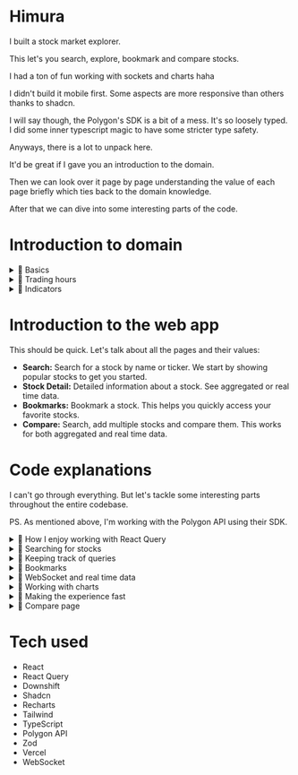 # Himura

I built a stock market explorer.

This let's you search, explore, bookmark and compare stocks.

I had a ton of fun working with sockets and charts haha

I didn't build it mobile first. Some aspects are more responsive than others thanks to shadcn.

I will say though, the Polygon's SDK is a bit of a mess. It's so loosely typed. I did some inner typescript magic to have some stricter type safety.

Anyways, there is a lot to unpack here.

It'd be great if I gave you an introduction to the domain.

Then we can look over it page by page understanding the value of each page briefly which ties back to the domain knowledge.

After that we can dive into some interesting parts of the code.

# Introduction to domain

<details>
  <summary>🍿 Basics</summary>

---

What is a stock?

A share of stock represents partial ownership in a company. When you own stock, you own a piece of that business.

---

What is the stock market?

A network of exchanges where stocks are bought and sold. The NYSE and NASDAQ are the major U.S. exchanges. Stock prices change based on company performance, market conditions, and investor sentiment.

---

What is a ticker?

A ticker is a unique symbol assigned to a publicly traded company. It's used to identify the company on stock exchanges e.g. AAPL for Apple.

---

What is market cap?

Market capitalization = Current stock price × Total shares outstanding. This represents a company's total value in the market.

---

What is a dividend?

Regular payments some companies make to shareholders from their profits. Not all stocks pay dividends. Companies that do well pay dividends. It's a way for companies to share their success with shareholders. Some companies put all their money back into business, reinvesting in growth. Only stabe companies pay dividends.

---

What is volatility?

How much a stock's price moves up and down. Higher volatility means bigger price swings. This is good and bad. Good if it goes up, bad if it goes down.

---

What is volume?

Number of shares traded during a period. Higher volume usually means more active trading. Which also means it's easier to buy and sell because a lot of people are trading. If not many people are trading, it's harder to buy and sell because people tend to be more cautious.

</details>

<details>
  <summary>🍿 Trading hours</summary>

---

What are market hours?

Regular trading: 9:30 AM - 4:00 PM ET
Pre-market: 4:00 AM - 9:30 AM ET
After-hours: 4:00 PM - 8:00 PM ET

---

Why different hours?

Pre/After-hours trading started in the 1990s as electronic trading grew. Initially for institutional investors, now retail investors can trade extended hours through most brokers.

What's different about extended hours?

- Lower volume (fewer traders)
- Wider spreads (price gaps)
- More volatile
- Limited to certain order types
- Not all stocks trade actively

Key risks:

Pre/After-hours trades can be risky due to low liquidity and high volatility. Major news often breaks outside regular hours, causing large price swings.

---

What is liquidity?

How easily an asset can be bought/sold without causing a big price change. High liquidity means many buyers and sellers are active.

Examples:

- Apple stock: Very liquid (millions of shares trade daily)
- Small company stock: Less liquid (fewer traders, bigger price swings)

Why it matters:

- Low liquidity = harder to exit positions
- Can't always sell at expected price
- Wider spreads between buy/sell prices

</details>

<details>
  <summary>🍿 Indicators</summary>

---

What are indicators?

Tools that help you understand a stock's performance. They can be simple or complex.

Together along with other factors, they help you make a decision. Whether it's a buy, sell, or hold.

---

What is SMA?

SMA stands for Simple Moving Average. It's a line that shows the average price of a stock over a period of time.

---

What is RSI?

RSI stands for Relative Strength Index. It's a line that shows the strength of a stock over a period of time. Above 70 is considered overbought and below 30 is considered oversold.

Overbought means the stock is too expensive and it's likely to go down. Oversold means the stock is too cheap and it's likely to go up. This is a general rule of thumb. Think about it, if a stock is overbought, it's likely to go down because people are selling it. If a stock is oversold, it's likely to go up because people are buying it.

---

What is MACD?

MACD stands for Moving Average Convergence Divergence. It's a line that shows the difference between two moving averages. Here it's about tracking the difference between a 12 day and 26 day moving average. Recent average has more weight. The goal is to understand the momentum of a stock. The speed/acceleration of the stock.

</details>

# Introduction to the web app

This should be quick. Let's talk about all the pages and their values:

- **Search:** Search for a stock by name or ticker. We start by showing popular stocks to get you started.
- **Stock Detail:** Detailed information about a stock. See aggregated or real time data.
- **Bookmarks:** Bookmark a stock. This helps you quickly access your favorite stocks.
- **Compare:** Search, add multiple stocks and compare them. This works for both aggregated and real time data.

# Code explanations

I can't go through everything. But let's tackle some interesting parts throughout the entire codebase.

PS. As mentioned above, I'm working with the Polygon API using their SDK.

<details>
  <summary>🍿 How I enjoy working with React Query</summary>

---

- Qeury key factory pattern
- Custom hooks for the data consumptions

This keeps code clean and type safe.

My file with all the query keys:

```ts
import { StockFilters } from './schemas'
import { Timeframe } from './timeframe'

export const tickerKeys = {
  all: ['stocks'] as const,
  popular: () => [...tickerKeys.all, 'popular-stocks'] as const,
  filtered: (filters: StockFilters) => [...tickerKeys.all, filters] as const,
  bookmarked: () => [...tickerKeys.all, 'bookmarked'] as const,
}

export const snapshotKeys = {
  all: ['snapshots'] as const,
  popular: () => [...snapshotKeys.all, 'popular-stocks'] as const,
  bookmarked: () => [...snapshotKeys.all, 'bookmarked'] as const,
}

export const stockDetailKeys = {
  all: ['stock-detail'] as const,
  bySymbol: (symbol: string) => [...stockDetailKeys.all, symbol] as const,
  company: (symbol: string) =>
    [...stockDetailKeys.bySymbol(symbol), 'company'] as const,
  price: (symbol: string) =>
    [...stockDetailKeys.bySymbol(symbol), 'price'] as const,
  chart: (symbol: string, timeframe: string) =>
    [...stockDetailKeys.bySymbol(symbol), 'chart', timeframe] as const,
  technicals: {
    rsi: (symbol: string, timeframe: string) =>
      [
        ...stockDetailKeys.bySymbol(symbol),
        'technicals',
        'rsi',
        timeframe,
      ] as const,
    macd: (symbol: string, timeframe: string) =>
      [
        ...stockDetailKeys.bySymbol(symbol),
        'technicals',
        'macd',
        timeframe,
      ] as const,
    sma: (symbol: string, timeframe: string) =>
      [
        ...stockDetailKeys.bySymbol(symbol),
        'technicals',
        'sma',
        timeframe,
      ] as const,
  },
}

export const multiStockKeys = {
  all: ['multi-stock'] as const,
  byStocks: (stocks: Array<string>, timeframe: Timeframe) =>
    [...multiStockKeys.all, stocks, timeframe] as const,
}

export const TIMEFRAME_KEY = ['timeframe'] as const
```

</details>

<details>
  <summary>🍿 Searching for stocks</summary>

---

Let's take a look at the hook that searches for stocks.

My goal isn't to go over every line of code.

You can read up on the code or dig into the React Query docs for the useInfiniteQuery hook, which we use here instead of useQuery since we want infinite scrolling.

```ts
import { rest } from '@/lib/sdk'
import { BASE_STOCK_FILTERS } from '@/lib/constants'
import { tickerKeys } from '@/lib/queryKeys'
import { StockFilters } from '@/lib/schemas'
import { useInfiniteQuery } from '@tanstack/react-query'
import { ITickersQuery } from '@polygon.io/client-js'
import { createStockLookupMap, transformStockData } from '@/lib/utils'

export function useSearchStocks(filters: StockFilters) {
  return useInfiniteQuery({
    queryKey: tickerKeys.filtered(filters),
    queryFn: async ({ pageParam }) => {
      const tickersResponse = await rest.reference.tickers({
        ...BASE_STOCK_FILTERS,
        search: filters.search,
        exchange: filters.exchange,
        cursor: pageParam ?? undefined,
        limit: 50,
      })

      if (!tickersResponse.results?.length) {
        return {
          stocks: [],
          nextCursor: null,
        }
      }

      const tickers = tickersResponse.results.map((result) => result.ticker)

      const snapshotsResponse = await rest.stocks.snapshotAllTickers({
        tickers: tickers.join(','),
      })

      const snapshotMap = createStockLookupMap({
        items: snapshotsResponse.tickers || [],
        getKey: (snapshot) => snapshot.ticker!,
      })

      const tickerDetailsMap = createStockLookupMap({
        items: tickersResponse.results,
        getKey: (ticker) => ticker.ticker,
      })

      // Transform the data
      const stocks = tickers.map((ticker) =>
        transformStockData(
          snapshotMap.get(ticker) || { ticker },
          tickerDetailsMap.get(ticker)
        )
      )

      return {
        stocks,
        nextCursor: tickersResponse.next_url
          ? tickersResponse.next_url.split('cursor=')[1]
          : null,
      }
    },
    getNextPageParam: (lastPage) => lastPage.nextCursor,
    initialPageParam: undefined as ITickersQuery['cursor'],
    enabled: !!filters.search,
  })
}
```

One major key takeaway here is that the `queryFn` only cares about you passing in a promise.

This means a queryFn isn't strictly mapped to a fetch. You need to change your mental model. The queryFn is just a function that returns a promise. You decide what exactly you need to fetch and do before returning the promise.

Now in our case, the reason we need to do multiple requests is due to how the Polygon API works.

Initially, I made a mistake of having two hooks here. One for tickers and one for snapshots. This ended up in a rabbithole and disaster of managing and syncing the state.

Doing everything in a single queryFn function is 100x simpler.

</details>

<details>
  <summary>🍿 Keeping track of queries</summary>

---

If you look in our search form component, we do this:

```ts
const isFetchingSearchStocks =
  useIsFetching({ queryKey: tickerKeys.filtered(stockFilters) }) > 0
```

You can access anything from the cache. The state, etc. All you need is the right query key.

This is also why the query key factory pattern is so powerful.

`useIsFetching` tells you how many queries are fetching.

</details>

<details>
  <summary>🍿 Bookmarks</summary>

---

Let's go over bookmarks as it's not too complex. Look inside `src/lib/bookmarks.ts` for the code. We use `localforage` to store the bookmarks. Under the hood, it uses IndexedDB. If not available, it falls back to localStorage.

```ts
import localforage from 'localforage'

const BOOKMARKED_TICKERS_LOCAL_STORAGE_KEY = 'bookmarked-tickers'

export type BookmarkedTickers = Array<string>

export async function addBookmark(symbol: string) {
  const current = await getBookmarks()
  const updated = [...new Set([...current, symbol])]
  await localforage.setItem(BOOKMARKED_TICKERS_LOCAL_STORAGE_KEY, updated)
  return updated
}

export async function removeBookmark(symbol: string) {
  const current = await getBookmarks()
  const updated = current.filter((s) => s !== symbol)
  await localforage.setItem(BOOKMARKED_TICKERS_LOCAL_STORAGE_KEY, updated)
  return updated
}

export async function getBookmarks(): Promise<BookmarkedTickers> {
  const bookmarks = await localforage.getItem<BookmarkedTickers>(
    BOOKMARKED_TICKERS_LOCAL_STORAGE_KEY
  )
  return bookmarks || []
}

export async function isBookmarked(symbol: string) {
  const bookmarks = await getBookmarks()
  return bookmarks.includes(symbol)
}

export async function toggleBookmark(symbol: string) {
  if (await isBookmarked(symbol)) {
    return removeBookmark(symbol)
  }

  return addBookmark(symbol)
}
```

Code is pretty self explanatory.

</details>

<details>
  <summary>🍿 WebSocket and real time data</summary>

---

Web socket code can be found under `src/lib/websocket.ts`.

It's a big file.

When working with the Polygon API, you can use sockets for certain endpoints.

You can always only have a single socket connection.

How it works: You open a single socket connection and can subscribe to multiple subscriptions.

The subscriptions are mapped to handlers in the code.

Before we dive into some internals there, let's look at the a piece from useChartData hook to understand how to use the PolygonWS singleton instance:

```ts
// Hooks rule will complain here saying deps are unknown
// However this is fine
// Set state is referentially stable across re renders
// Meaning it won't change and trigger re renders
// So this is safe, and we can ignore the warning
const throttledSetRealtimeData = useCallback(
  throttle(
    (newData: Array<ChartDataPoint>) => setRealtimeData(newData),
    THROTTLE_TIME_FOR_REAL_TIME_DATA
  ),
  []
)

const isRealtime = timeframe === '1D'
// Replace the entire WebSocket effect with:
useEffect(() => {
  if (!symbol || !isRealtime) return

  const subscription = `A.${symbol}` as const

  polygonWS.addConnectionStateHandler(setConnectionState)

  const messageHandler = (messages: Array<WebSocketMessage>) => {
    messages.forEach((msg) => {
      console.log('msg', msg)

      const parsedMsg = chartDataWebSocketMessageSchema.parse(msg)

      const dataPoint: ChartDataPoint = {
        c: parsedMsg.c,
        h: parsedMsg.h,
        l: parsedMsg.l,
        o: parsedMsg.o,
        v: parsedMsg.v,
        t: parsedMsg.s,
        vw: parsedMsg.vw,
      }

      console.log('new data', dataPoint)

      throttledSetRealtimeData(
        [...realtimeData, dataPoint].slice(-MAX_DATA_POINTS)
      )
    })
  }

  polygonWS.addMessageHandler(subscription, messageHandler)
  polygonWS.subscribe(subscription)

  return () => {
    polygonWS.removeMessageHandler(subscription, messageHandler)
    polygonWS.unsubscribe(subscription)
  }
}, [symbol, isRealtime, throttledSetRealtimeData, realtimeData])
```

We're throttling the data to avoid too many updates. Otherwise it causes strain on the browser and the UI won't be as responsive.

`connectionState` is a local state that we use to keep track of the connection state. We can use this to display to the user whether we're connected or not.

The way we use PolygonWS is that we subscribe to a subscription and add a message handler. This means whenever we get a message for this specific subscription, the message handler will be called.

We also do the same with the connection state handler. It's a way for us to immediately know whether we're connected or not. So we can show this to the user immediately.

Let's look at some of the socket code:

```js
type MessageHandler = (
  messages: Array<PriceDataWebSocketMessage | ChartDataWebSocketMessage>
) => void

type ConnectionStateHandler = (state: ConnectionState) => void

export type ConnectionState =
  | 'connecting'
  | 'connected'
  | 'disconnected'
  | 'authenticated'

class PolygonWebSocket<RawStringGeneric extends string> {
  private ws: w3cwebsocket | null = null

  // Map of subscription to set of handlers
  // This lets multiple handlers listen to a single subscription
  private messageHandlers = new Map<
    Subscription<RawStringGeneric>,
    Set<MessageHandler>
  >()

  // Set of handlers for connection state changes
  private connectionHandlers = new Set<ConnectionStateHandler>()

  private subscriptions = new Set<Subscription<RawStringGeneric>>()
  private reconnectAttempts = 0
  private connectionState: ConnectionState = 'disconnected'
```

Message handlers are a way for us to handle messages for a specific subscription. You can imagine multiple different components needing to handle the same subscription in different ways. This is what it lets them do. That's why we've a map of subscription to set of handlers.

Connection state handlers is self explanatory.

Reconnection attempts is needed to retry with exponential backoff when the socket gets disconnected.

Lastly, let's look at how we handle data messages, I think this is interesting:

```ts
  private handleDataMessages(messages: Array<WebSocketMessage>) {
    this.messageHandlers.forEach((handlers, subscription) => {
      const relevantMessages = messages.filter(
        (
          msg:
            | PriceDataWebSocketMessage
            | ChartDataWebSocketMessage
            | StatusMessage
        ): msg is PriceDataWebSocketMessage | ChartDataWebSocketMessage => {
          if (msg.ev === 'status') return false

          const [eventType, symbol] = subscription.split('.')
          return msg.ev === eventType && msg.sym === symbol
        }
      )

      if (relevantMessages.length > 0 && this.isAuthenticated()) {
        handlers.forEach((handler) => handler(relevantMessages))
      }
    })
  }
```

First, we ensure to filter out status messages. They're not relevant. They're used for things like authentication.

For each subscription, we filter out the messages that are relevant to that subscription. Subscription looks like this: `A.AAPL` in the format of `eventType.symbol`.

If the subscription is relevant and we're authenticated, we call all the handlers for that subscription.

</details>

<details>
  <summary>🍿 Working with charts</summary>

---

We use ShadCN and Recharts. Recharts does most of the heavy lifting.

We of course work with a lot of charts.

Let's take a quick look at the charts under `src/pages/stock-detail/components/price-chart.tsx`:

```jsx
<CardContent>
  {/* Price line chart */}
  <div className="h-[400px]">
    <ChartContainer config={priceChartConfig} className="h-full w-full">
      <LineChart data={chartData}>
        <CartesianGrid strokeDasharray="3 3" />
        <XAxis
          dataKey="t"
          minTickGap={25}
          tickFormatter={getTimeFormatter(timeframe)}
        />
        <YAxis domain={['auto', 'auto']} />
        <ChartTooltip
          content={
            <ChartTooltipContent
              valueFormatter={(value) => `$${value.toLocaleString()}`}
            />
          }
        />
        <Line type="monotone" dataKey="c" stroke="var(--color-c)" dot={false} />
      </LineChart>
    </ChartContainer>
  </div>

  {/* Volume bar chart */}
  <div className="mt-6 h-[200px] w-full">
    <ChartContainer config={priceChartConfig} className="h-full w-full">
      <BarChart data={chartData}>
        <CartesianGrid strokeDasharray="3 3" />
        <XAxis
          dataKey="t"
          minTickGap={25}
          tickFormatter={getTimeFormatter(timeframe)}
        />
        <YAxis />
        <ChartTooltip
          content={
            <ChartTooltipContent
              valueFormatter={(value) =>
                typeof value === 'number'
                  ? formatVolume(value)
                  : value.toLocaleString()
              }
            />
          }
        />
        <Bar dataKey="v" fill="var(--color-v)" opacity={0.5} />
      </BarChart>
    </ChartContainer>
  </div>
</CardContent>
```

Shape for chart data:

```ts
const chartData: {
  c: number // Close price
  t: number // Timestamp
  v: number // Volume
  o: number // Open price
  h: number // High price
  l: number // Low price
  vw?: number | undefined // VWAP
}[]
```

For the price line chart, `t` and `c` are the only required fields. We tell Recharts via `dataKey` which data to use. Tick formatter is how we format the x axis ticks (label at the bottom). `minTickGap` is the minimum gap between ticks. Recharts will remove ticks to make sure the gap is at least this amount. Good for not too tight x axis.

It's in the docs, but let's look over the config for chart container which comes from shadcn and not recharts:

```js
const priceChartConfig: {
    c: {
        label: string;
        color: string;
    };
    v: {
        label: string;
        color: string;
    };
}
```

The config is used to style the chart. As you can see, `c` and `v` are the only required fields. This is because they are the ones being used under `Bar` and `Line` respectively. You'll also see how we access the color from the config, via CSS variables in the format `--color-{key}`.

</details>

<details>
  <summary>🍿 Making the experience fast</summary>

---

Prefetching is the key player here.

</details>

<details>
  <summary>🍿 Compare page</summary>

---

The compare page is super interesting.

It's interactive and because we need to fetch data quite an amount of times since you can compare multiple stocks, we do heavy prefetching here. We even prefetch before you remove a stock. So if you remove a stock, the chart just updates smoothly.

We have an autocomplete component here created with downshift:

```jsx
import { Loader2 } from 'lucide-react'
import { useCombobox } from 'downshift'
import { Input } from './ui/input'
import { ComponentProps } from 'react'
import { cn } from '@/lib/utils'

type InputProps = Omit<ComponentProps<'input'>, 'onSelect' | 'results'>

type AutocompleteProps<ResultValue> = InputProps & {
  results: Array<ResultValue>
  isLoading?: boolean
  onSearch: (value: string) => void
  onSelect: (item: ResultValue) => void
  renderItem: (item: ResultValue, active: boolean) => React.ReactNode
  onInputValueChange?: (changes: { inputValue: string | undefined }) => void
  itemToString?: (item: ResultValue | null) => string
  onSelectedItemChange?: (changes: {
    selectedItem: ResultValue | undefined
  }) => void
}

export function Autocomplete<ResultValue>({
  results,
  isLoading,
  onSearch,
  onSelect,
  renderItem,
  onInputValueChange,
  onSelectedItemChange,
  itemToString,
  ...inputProps
}: AutocompleteProps<ResultValue>) {
  const {
    isOpen,
    getMenuProps,
    getInputProps,
    getItemProps,
    highlightedIndex,
  } = useCombobox({
    items: results,
    // See: https://github.com/downshift-js/downshift/issues/964#issuecomment-595059407
    itemToString: itemToString,
    onInputValueChange: (changes) => {
      onSearch(changes.inputValue || '')
      onInputValueChange?.(changes)
    },
    onSelectedItemChange: (changes) => {
      if (changes.selectedItem) {
        onSelect(changes.selectedItem)
      }
      onSelectedItemChange?.(changes)
    },
  })

  const { className, ...rest } = inputProps

  return (
    <div className="relative">
      <Input
        {...getInputProps()}
        className={cn('w-full', className)}
        {...rest}
      />
      {isLoading && <Loader2 className="absolute right-2 top-2 animate-spin" />}

      {/* Can't conditionally render this */}
      {/* See: https://github.com/downshift-js/downshift/issues/1167#issuecomment-1088022842 */}
      <ul
        {...getMenuProps()}
        className={cn(
          'absolute z-10 mt-0.5 max-h-60 w-full overflow-auto rounded-md bg-white shadow-lg transition-all',
          {
            'border opacity-100': isOpen && results.length > 0,
            'pointer-events-none opacity-0': !isOpen || results.length === 0,
          }
        )}
      >
        {results.map((item, index) => (
          <li
            key={index}
            {...getItemProps({ item, index })}
            className="cursor-pointer"
          >
            {renderItem(item, highlightedIndex === index)}
          </li>
        ))}
      </ul>
    </div>
  )
}
```

Take your time and read the code if you want.

One thing I find interesting is the render callback pattern. Look at `renderItem`. Reminds me of why I love React haha

This is how we use the autocomplete component:

```jsx
<Autocomplete
  results={results}
  isLoading={status === 'loading'}
  onSearch={setQuery}
  itemToString={(item) => item?.symbol || ''}
  onSelect={onStockAdd}
  renderItem={(stock, isHighlighted) => {
    if (isHighlighted) {
      const stocksToFetch = Array.from(
        new Set([...Array.from(selectedStocks), stock.symbol])
      )

      void queryClient.prefetchQuery({
        queryKey: multiStockKeys.byStocks(stocksToFetch, timeframe),
        queryFn: () => api.getMultipleStockData(stocksToFetch, timeframe),
      })
    }

    return (
      <div
        className={cn(
          'flex items-center gap-2 px-3 py-2 text-sm',
          isHighlighted && 'bg-blue-100'
        )}
        onMouseEnter={() => prefetchStockData(stock.symbol)}
        onFocus={() => prefetchStockData(stock.symbol)}
      >
        <span className="font-bold">{stock.symbol}</span> -
        <span className="line-clamp-1">{stock.name}</span>
      </div>
    )
  }}
/>
```

We also have a hook for searching for stock when typing into the autocomplete:

```jsx
export function useStockSearch(delay: number = STOCK_LIMITS.DEBOUNCE_DELAY) {
  const [query, setQuery] = useState('')
  const [status, setStatus] = useState<
    'idle' | 'loading' | 'success' | 'error'
  >('idle')
  const [results, setResults] = useState<Array<StockResult>>([])

  const debouncedQuery = useDebounce(query, delay)

  const search = useCallback(async (searchQuery: string) => {
    if (!searchQuery) {
      setResults([])
      setStatus('idle')
      return
    }

    setStatus('loading')
    try {
      const tickersResponse = await rest.reference.tickers({
        ...BASE_STOCK_FILTERS,
        search: searchQuery,
        limit: STOCK_LIMITS.SEARCH_RESULTS_LIMIT,
      })

      if (!tickersResponse.results?.length) {
        setResults([])
        setStatus('idle')
        return
      }

      const stocks = tickersResponse.results.map((result) => ({
        symbol: result.ticker,
        name: result.name,
      }))

      setResults(stocks)
      setStatus('success')
    } catch (error) {
      console.error(error)
      setStatus('error')
    }
  }, [])

  useEffect(() => {
    void search(debouncedQuery)
  }, [debouncedQuery, search])

  return { status, results, setQuery }
}
```

As you can see, we debounce the search. This is to prevent too many requests from being made.

useMultipleStockData is interesting but it's similar to the useChartData hook.

One thing that's crazy interesting is the multiple stocks component.

Because we need to create things dynamically, such as the chart config, since we don't know ahead of time, not just which symbols the user wants to compare, but how many of them:

```jsx
// This creates the chart config dynamically
// Will end up like:
// {
//   "AAPL": { label: "AAPL", color: "hsl(var(--color-aapl))" },
//   "GOOGL": { label: "GOOGL", color: "hsl(var(--color-googl))" },
//   ...
// }
function createChartConfig(symbols: Array<string>) {
  return symbols.reduce((config, symbol, index) => {
    if (index >= CHART_COLORS.length) return config // Safety check to not exceed our colors

    config[symbol] = {
      label: symbol,
      color: `hsl(var(${CHART_COLORS[index]}))`, // Using shadcn's HSL format
    }
    return config
  }, {} as ChartConfig)
}

type MultipleStocksChartProps = {
  data: Record<string, Array<ChartDataPoint>>
  timeframe: Timeframe
}

export function MultipleStocksChart({
  data,
  timeframe,
}: MultipleStocksChartProps) {
  const combinedData = useMemo(() => {
    // 1. Extract all timestamps from all stocks
    const allDataPoints = Object.values(data).flat()
    // t stands for timestamp
    const uniqueTimestamps = [
      ...new Set(allDataPoints.map((point) => point.t)),
    ].sort()

    // 2. Create a map of timestamps to prices for each stock
    const stockPricesByTime = Object.entries(data).reduce(
      (priceMap, [symbol, points]) => {
        // Create a quick lookup of timestamp -> closing price for this stock
        // c stands for closing price
        // it's what we're interested in when showing price on the chart
        const stockPrices = points.reduce(
          (prices, point) => {
            prices[point.t] = point.c
            return prices
          },
          {} as Record<number, number>
        )

        priceMap[symbol] = stockPrices
        return priceMap
      },
      {} as Record<string, Record<number, number>>
    )

    // 3. Combine into final data points
    // will end up like:
    // [
    //   { t: 1714857600, AAPL: 150.12, GOOGL: 2800.15, ... },
    //   { t: 1714857660, AAPL: 150.13, GOOGL: 2800.16, ... },
    //   ...
    // ]
    // The goal is to group all the data points by timestamp
    // It's one of the keys when working with recharts
    // The root is all about how you group and structure your data
    const combinedPoints = uniqueTimestamps.map((timestamp) => {
      const point = { t: timestamp } as Record<string, number>

      // Add each stock's price for this timestamp
      Object.entries(stockPricesByTime).forEach(([symbol, prices]) => {
        // If the stock has a price for this timestamp, add it to the point
        // `prices[timestamp]` is the closing price for this stock at this timestamp
        // That's why when creating `stockPrices` we do `prices[point.t] = point.c`
        point[symbol] = prices[timestamp] ?? 0
      })

      return point
    })

    return combinedPoints
  }, [data])

  const chartConfig = createChartConfig(Object.keys(data))

  return (
    <div className="h-[400px]">
      <ChartContainer config={chartConfig} className="h-full w-full">
        <LineChart data={combinedData}>
          <CartesianGrid strokeDasharray="3 3" />
          <XAxis
            dataKey="t"
            minTickGap={25}
            tickFormatter={getTimeFormatter(timeframe)}
          />
          <YAxis domain={['auto', 'auto']} />
          <ChartTooltip
            content={
              <ChartTooltipContent
                hideLabel
                valueFormatter={(value) => `$${value.toLocaleString()}`}
              />
            }
          />
          {Object.keys(data).map((symbol) => (
            <Line
              key={symbol}
              type="monotone"
              dataKey={symbol}
              // This is how shadcn works
              // you get colors by using the color variable and the key
              // in our case, symbol is the key
              stroke={`var(--color-${symbol})`}
              dot={false}
              name={symbol}
            />
          ))}
        </LineChart>
      </ChartContainer>
    </div>
  )
}
```

The code itself is well documented. It's worth noting that CHART_COLORS aren't the usual chart colors. I created a set of new variables specifically for the compare page to make sure it's easy to differentiate between the different stocks.

</details>

# Tech used

- React
- React Query
- Downshift
- Shadcn
- Recharts
- Tailwind
- TypeScript
- Polygon API
- Zod
- Vercel
- WebSocket
